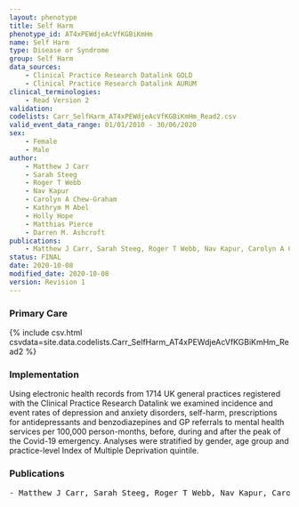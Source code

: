 ```yaml
---
layout: phenotype
title: Self Harm
phenotype_id: AT4xPEWdjeAcVfKGBiKmHm
name: Self Harm
type: Disease or Syndrome                   
group: Self Harm
data_sources:
    - Clinical Practice Research Datalink GOLD
    - Clinical Practice Research Datalink AURUM
clinical_terminologies:
    - Read Version 2
validation:
codelists: Carr_SelfHarm_AT4xPEWdjeAcVfKGBiKmHm_Read2.csv
valid_event_data_range: 01/01/2010 - 30/06/2020
sex:
    - Female
    - Male
author: 
    - Matthew J Carr
    - Sarah Steeg
    - Roger T Webb
    - Nav Kapur
    - Carolyn A Chew-Graham
    - Kathrym M Abel
    - Holly Hope
    - Matthias Pierce
    - Darren M. Ashcroft   
publications:
    - Matthew J Carr, Sarah Steeg, Roger T Webb, Nav Kapur, Carolyn A Chew-Graham, Kathrym M Abel, Holly Hope, Matthias Pierce, Darren M. Ashcroft, Primary care contact for mental illness and self-harm before during and after the peak of the Covid-19 pandemic in the UK cohort study of 13 million individual. 2020.
status: FINAL
date: 2020-10-08
modified_date: 2020-10-08
version: Revision 1
---
```


### Primary Care

{% include csv.html csvdata=site.data.codelists.Carr_SelfHarm_AT4xPEWdjeAcVfKGBiKmHm_Read2 %}

### Implementation

Using electronic health records from 1714 UK general practices registered with the Clinical Practice
Research Datalink we examined incidence and event rates of depression and anxiety disorders, self-harm,
prescriptions for antidepressants and benzodiazepines and GP referrals to mental health services per
100,000 person-months, before, during and after the peak of the Covid-19 emergency. Analyses were
stratified by gender, age group and practice-level Index of Multiple Deprivation quintile.

### Publications

<pre>
- Matthew J Carr, Sarah Steeg, Roger T Webb, Nav Kapur, Carolyn A Chew-Graham, Kathrym M Abel, Holly Hope, Matthias Pierce, Darren M. Ashcroft, Primary care contact for mental illness and self-harm before during and after the peak of the Covid-19 pandemic in the UK: cohort study of 13 million individual". 2020.
</pre>
